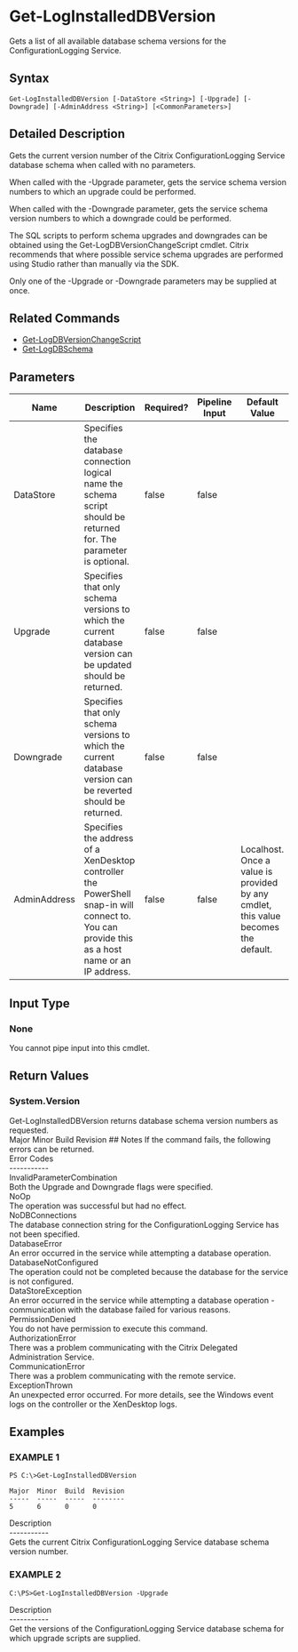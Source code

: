 ﻿# Get-LogInstalledDBVersion

   Gets a list of all available database schema versions for the ConfigurationLogging Service.

## Syntax
```
Get-LogInstalledDBVersion [-DataStore <String>] [-Upgrade] [-Downgrade] [-AdminAddress <String>] [<CommonParameters>]
```

## Detailed Description
   Gets the current version number of the Citrix ConfigurationLogging Service database schema when called with no parameters.

When called with the -Upgrade parameter, gets the service schema version numbers to which an upgrade could be performed.

When called with the -Downgrade parameter, gets the service schema version numbers to which a downgrade could be performed.

The SQL scripts to perform schema upgrades and downgrades can be obtained using the Get-LogDBVersionChangeScript cmdlet. Citrix recommends that where possible service schema upgrades are performed using Studio rather than manually via the SDK.

Only one of the -Upgrade or -Downgrade parameters may be supplied at once.

## Related Commands
  * [Get-LogDBVersionChangeScript](Get-LogDBVersionChangeScript.html)
  * [Get-LogDBSchema](Get-LogDBSchema.html)
## Parameters

| Name   | Description | Required? | Pipeline Input | Default Value |
| --- | --- | --- | --- | --- |
| DataStore | Specifies the database connection logical name the schema script should be returned for. The parameter is optional. | false | false |  |
| Upgrade | Specifies that only schema versions to which the current database version can be updated should be returned. | false | false |  |
| Downgrade | Specifies that only schema versions to which the current database version can be reverted should be returned. | false | false |  |
| AdminAddress | Specifies the address of a XenDesktop controller the PowerShell snap-in will connect to. You can provide this as a host name or an IP address. | false | false | Localhost. Once a value is provided by any cmdlet, this value becomes the default. |

## Input Type
### None
   You cannot pipe input into this cmdlet.
## Return Values
### System.Version
   Get-LogInstalledDBVersion returns database schema version numbers as requested.<br>Major <Integer> Minor <Integer> Build <Integer> Revision <Integer>## Notes
   If the command fails, the following errors can be returned.<br>    Error Codes<br>    -----------<br>    InvalidParameterCombination<br>        Both the Upgrade and Downgrade flags were specified.<br>    NoOp<br>        The operation was successful but had no effect.<br>    NoDBConnections<br>        The database connection string for the ConfigurationLogging Service has not been specified.<br>    DatabaseError<br>        An error occurred in the service while attempting a database operation.<br>    DatabaseNotConfigured<br>        The operation could not be completed because the database for the service is not configured.<br>    DataStoreException<br>        An error occurred in the service while attempting a database operation - communication with the database failed for various reasons.<br>    PermissionDenied<br>        You do not have permission to execute this command.<br>    AuthorizationError<br>        There was a problem communicating with the Citrix Delegated Administration Service.<br>    CommunicationError<br>        There was a problem communicating with the remote service.<br>    ExceptionThrown<br>        An unexpected error occurred.  For more details, see the Windows event logs on the controller or the XenDesktop logs.
## Examples

### EXAMPLE 1
```
PS C:\>Get-LogInstalledDBVersion

Major  Minor  Build  Revision
-----  -----  -----  --------
5      6      0      0
```
   Description<br>-----------<br>Gets the current Citrix ConfigurationLogging Service database schema version number.
### EXAMPLE 2
```
C:\PS>Get-LogInstalledDBVersion -Upgrade
```
   Description<br>-----------<br>Get the versions of the ConfigurationLogging Service database schema for which upgrade scripts are supplied.
